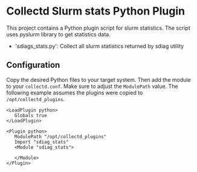 # Collectd Slurm stats Python Plugin 
This project contains a Python plugin script for slurm statistics.
The script uses pyslurm library to get statistics data.

- 'sdiags_stats.py': Collect all slurm statistics returned by sdiag utility

## Configuration

Copy the desired Python files to your target system. Then add the module to
your `collectd.conf`. Make sure to adjust the `ModulePath` value. The following
example assumes the plugins were copied to `/opt/collectd_plugins`.

    <LoadPlugin python>
       Globals true
    </LoadPlugin>

    <Plugin python>
       ModulePath "/opt/collectd_plugins"
       Import "sdiag_stats"
       <Module "sdiag_stats">

       </Module>
    </Plugin>

